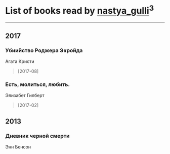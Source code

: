 # List of books read by [nastya_gulli](http://vk.com/id18695910)<sup>3</sup>
---

## 2017

### Убиийство Роджера Экройда
Агата Кристи
> [2017-08] 


### Есть, молиться, любить.
Элизабет Гилберт
> [2017-02] 



## 2013

### Дневник черной смерти
Энн Бенсон



